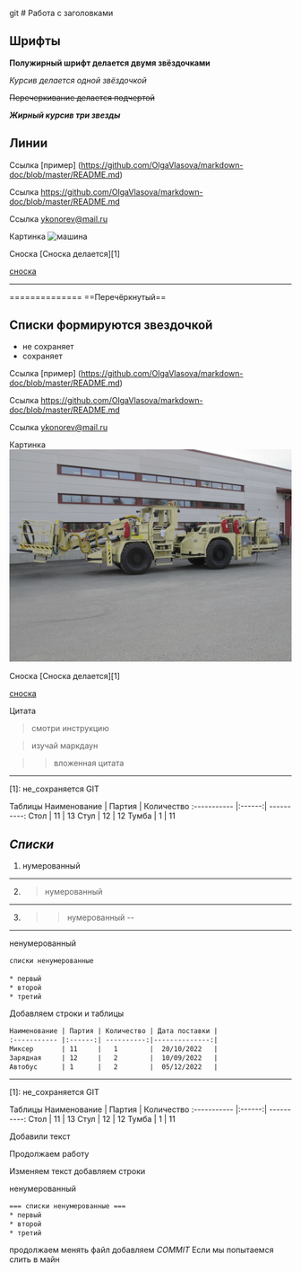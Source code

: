 git # Работа с заголовками

## Шрифты

**Полужирный шрифт делается двумя звёздочками**

*Курсив делается одной звёздочкой*

~~Перечеркивание делается подчертой~~

***Жирный курсив три звезды***

## Линии
Ссылка [пример] (https://github.com/OlgaVlasova/markdown-doc/blob/master/README.md)

Ссылка <https://github.com/OlgaVlasova/markdown-doc/blob/master/README.md>

Ссылка <ykonorev@mail.ru>

Картинка ![машина](Библиотеки\Изображения)

Сноска [Сноска делается][1] 

[сноска][2]



__________________________
==============
==Перечёркнутый==

## Списки формируются звездочкой
* не сохраняет
* сохраняет


Ссылка [пример] (https://github.com/OlgaVlasova/markdown-doc/blob/master/README.md)

Ссылка <https://github.com/OlgaVlasova/markdown-doc/blob/master/README.md>

Ссылка <ykonorev@mail.ru>

Картинка ![машина](DOC013849-0.jpg)

Сноска [Сноска делается][1] 

[сноска][2]


Цитата 
>смотри инструкцию

>изучай маркдаун

>>вложенная цитата

___

[1]: не_сохраняется GIT

Таблицы
Наименование | Партия | Количество
:----------- |:------:| ----------:
Стол         | 11     | 13
Стул         | 12     | 12
Тумба        | 1      | 11

[2]: не_сохраняет


***Списки***
---
1. нумерованный
---
2. >нумерованный
 ---
3. >>нумерованный
--
___
ненумерованный
~~~
списки ненумерованные

* первый
* второй
* третий
~~~

Добавляем строки и таблицы
```
Наименование | Партия | Количество | Дата поставки |
:----------- |:------:| ----------:|--------------:|
Миксер       | 11     |   1        |  20/10/2022   |
Зарядная     | 12     |   2        |  10/09/2022   |
Автобус      | 1      |   2        |  05/12/2022   |
```
----
[1]: не_сохраняется GIT

Таблицы
Наименование | Партия | Количество
:----------- |:------:| ----------:
Стол         | 11     | 13
Стул         | 12     | 12
Тумба        | 1      | 11


Добавили текст

Продолжаем работу 



  Изменяем текст
добавляем строки


ненумерованный
~~~
=== списки ненумерованные ===
* первый
* второй
* третий
~~~
продолжаем менять файл
добавляем *COMMIT*
Если мы попытаемся слить в майн


